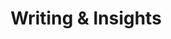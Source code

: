 ---
title: "Writing & Insights"
description: "Thoughts on building products, storytelling, and the intersection of technology and human experience."
---